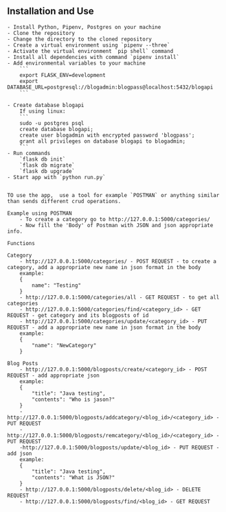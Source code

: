 ## Installation and Use
    - Install Python, Pipenv, Postgres on your machine
    - Clone the repository
    - Change the directory to the cloned repository
    - Create a virtual environment using `pipenv --three`
    - Activate the virtual environment `pip shell` command
    - Install all dependencies with command `pipenv install`
    - Add environmental variables to your machine
        ```
        export FLASK_ENV=development
        export DATABASE_URL=postgresql://blogadmin:blogpass@localhost:5432/blogapi
        ```

    - Create database blogapi
        If using linux:
        ```
        sudo -u postgres psql
        create database blogapi;
        create user blogadmin with encrypted password 'blogpass';
        grant all privileges on database blogapi to blogadmin;
        ```
    - Run commands 
        `flask db init`
        `flask db migrate`
        `flask db upgrade`
    - Start app with `python run.py`


    TO use the app,  use a tool for example `POSTMAN` or anything similar than sends different crud operations.

    Example using POSTMAN
        - To create a category go to http://127.0.0.1:5000/categories/
        - Now fill the 'Body' of Postman with JSON and json appropriate info.
    
    Functions

    Category
        - http://127.0.0.1:5000/categories/ - POST REQUEST - to create a category, add a appropriate new name in json format in the body
        example:
        {
            name": "Testing"
        }
        - http://127.0.0.1:5000/categories/all - GET REQUEST - to get all categories
        - http://127.0.0.1:5000/categories/find/<category_id> - GET REQUEST - get category and its blogposts of id
        - http://127.0.0.1:5000/categories/update/<category_id> - PUT REQUEST - add a appropriate new name in json format in the body
        example: 
        {
            "name": "NewCategory"
        }

    Blog Posts
        - http://127.0.0.1:5000/blogposts/create/<category_id> - POST REQUEST - add appropriate json
        example:
        {
            "title": "Java testing",
            "contents": "Who is jason?"
        }
        - http://127.0.0.1:5000/blogposts/addcategory/<blog_id>/<category_id> - PUT REQUEST
        - http://127.0.0.1:5000/blogposts/remcategory/<blog_id>/<category_id> - PUT REQUEST
        -http://127.0.0.1:5000/blogposts/update/<blog_id> - PUT REQUEST - add json
        example:
        {
            "title": "Java testing",
            "contents": "What is JSON?"
        }
        - http://127.0.0.1:5000/blogposts/delete/<blog_id> - DELETE REQUEST
        - http://127.0.0.1:5000/blogposts/find/<blog_id> - GET REQUEST